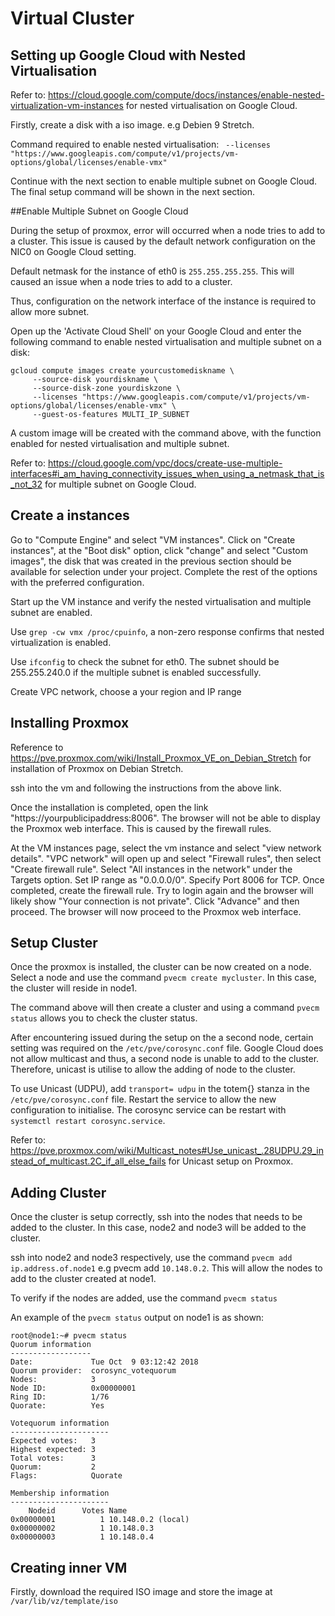 Virtual Cluster
===

## Setting up Google Cloud with Nested Virtualisation

Refer to: https://cloud.google.com/compute/docs/instances/enable-nested-virtualization-vm-instances for nested virtualisation on Google Cloud.

Firstly, create a disk with a iso image. e.g Debien 9 Stretch.

Command required to enable nested virtualisation: `  --licenses "https://www.googleapis.com/compute/v1/projects/vm-options/global/licenses/enable-vmx" `

Continue with the next section to enable multiple subnet on Google Cloud. The final setup command will be shown in the next section.


##Enable Multiple Subnet on Google Cloud

During the setup of proxmox, error will occurred when a node tries to add to a cluster. This issue is caused by the default network configuration on the NIC0 on Google Cloud setting.

Default netmask for the instance of eth0 is `255.255.255.255`. This will caused an issue when a node tries to add to a cluster.

Thus, configuration on the network interface of the instance is required to allow more subnet.

Open up the 'Activate Cloud Shell' on your Google Cloud and enter the following command to enable nested virtualisation and multiple subnet on a disk:
```
gcloud compute images create yourcustomediskname \
     --source-disk yourdiskname \
     --source-disk-zone yourdiskzone \
     --licenses "https://www.googleapis.com/compute/v1/projects/vm-options/global/licenses/enable-vmx" \
     --guest-os-features MULTI_IP_SUBNET
```

A custom image will be created with the command above, with the function enabled for nested virtualisation and multiple subnet.

Refer to: https://cloud.google.com/vpc/docs/create-use-multiple-interfaces#i_am_having_connectivity_issues_when_using_a_netmask_that_is_not_32 for multiple subnet on Google Cloud.

## Create a instances

Go to "Compute Engine" and select "VM instances". Click on "Create instances", at the "Boot disk" option, click "change" and select "Custom images", the disk that was created in the previous section should be available for selection under your project. Complete the rest of the options with the preferred configuration.

Start up the VM instance and verify the nested virtualisation and multiple subnet are enabled.

Use `grep -cw vmx /proc/cpuinfo`, a non-zero response confirms that nested virtualization is enabled.

Use `ifconfig` to check the subnet for eth0. The subnet should be 255.255.240.0 if the multiple subnet is enabled successfully.

Create VPC network, choose a your region and IP range

## Installing Proxmox

Reference to https://pve.proxmox.com/wiki/Install_Proxmox_VE_on_Debian_Stretch for installation of Proxmox on Debian Stretch.

ssh into the vm and following the instructions from the above link.

Once the installation is completed, open the link "https://yourpublicipaddress:8006". The browser will not be able to display the Proxmox web interface. This is caused by the firewall rules.

At the VM instances page, select the vm instance and select "view network details". "VPC network" will open up and select "Firewall rules", then select "Create firewall rule". Select "All instances in the network" under the Targets option. Set IP range as "0.0.0.0/0".
Specify Port 8006 for TCP. Once completed, create the firewall rule. Try to login again and the browser will likely show "Your connection is not private". Click "Advance" and then proceed. The browser will now proceed to the Proxmox web interface.  

## Setup Cluster

Once the proxmox is installed, the cluster can be now created on a node. Select a node and use the command `pvecm create mycluster`. In this case, the cluster will reside in node1.

The command above will then create a cluster and using a command `pvecm status` allows you to check the cluster status.

After encountering issued during the setup on the a second node, certain setting was required on the `/etc/pve/corosync.conf` file. Google Cloud does not allow multicast and thus, a second node is unable to add to the cluster. Therefore, unicast is utilise to allow the adding of node to the cluster.

To use Unicast (UDPU), add `transport= udpu` in the totem{} stanza in the `/etc/pve/corosync.conf` file. Restart the service to allow the new configuration to initialise. The corosync service can be restart with `systemctl restart corosync.service`.

Refer to: https://pve.proxmox.com/wiki/Multicast_notes#Use_unicast_.28UDPU.29_instead_of_multicast.2C_if_all_else_fails for Unicast setup on Proxmox.

## Adding Cluster

Once the cluster is setup correctly, ssh into the nodes that needs to be added to the cluster. In this case, node2 and node3 will be added to the cluster.

ssh into node2 and node3 respectively, use the command `pvecm add ip.address.of.node1` e.g pvecm add `10.148.0.2`. This will allow the nodes to add to the cluster created at node1.

To verify if the nodes are added, use the command `pvecm status`

An example of the `pvecm status` output on node1 is as shown:
```
root@node1:~# pvecm status
Quorum information
------------------
Date:             Tue Oct  9 03:12:42 2018
Quorum provider:  corosync_votequorum
Nodes:            3
Node ID:          0x00000001
Ring ID:          1/76
Quorate:          Yes

Votequorum information
----------------------
Expected votes:   3
Highest expected: 3
Total votes:      3
Quorum:           2
Flags:            Quorate

Membership information
----------------------
    Nodeid      Votes Name
0x00000001          1 10.148.0.2 (local)
0x00000002          1 10.148.0.3
0x00000003          1 10.148.0.4
```

## Creating inner VM
Firstly, download the required ISO image and store the image at `/var/lib/vz/template/iso`
